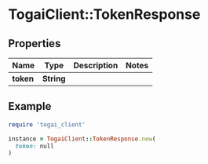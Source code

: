 # TogaiClient::TokenResponse

## Properties

| Name | Type | Description | Notes |
| ---- | ---- | ----------- | ----- |
| **token** | **String** |  |  |

## Example

```ruby
require 'togai_client'

instance = TogaiClient::TokenResponse.new(
  token: null
)
```


